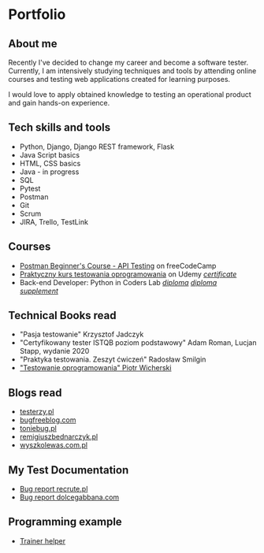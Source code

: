 # Portfolio

## About me

Recently I've decided to change my career and become a software tester.
Currently, I am intensively studying techniques and tools by attending online courses and testing web applications created for learning purposes.

I would love to apply obtained knowledge to testing an operational product and gain hands-on experience.

## Tech skills and tools

* Python, Django, Django REST framework, Flask
* Java Script basics
* HTML, CSS basics
* Java - in progress
* SQL
* Pytest
* Postman
* Git
* Scrum
* JIRA, Trello, TestLink

## Courses 
* [Postman Beginner's Course - API Testing](https://www.youtube.com/watch?v=VywxIQ2ZXw4&t=4360s) on freeCodeCamp
* [Praktyczny kurs testowania oprogramowania](https://www.udemy.com/course/praktyczny-kurs-testowania-oprogramowania/) on Udemy [*certificate*](https://drive.google.com/file/d/1KDqbiV5OUKk2y1oH2YbZUCZnpChS03uV/view?usp=share_link)
* Back-end Developer: Python in Coders Lab [*diploma*](https://drive.google.com/file/d/16xu8TbOw8gppsEe1-tDURVC8sRtP-yvr/view?usp=sharing) [*diploma supplement*](https://drive.google.com/file/d/1b4TYCtzn6zt7yGcTYLIREUFPeR8eRJ1n/view?usp=sharing)


## Technical Books read

* "Pasja testowanie" Krzysztof Jadczyk
* "Certyfikowany tester ISTQB poziom podstawowy" Adam Roman, Lucjan Stapp, wydanie 2020
* "Praktyka testowania. Zeszyt ćwiczeń" Radosław Smilgin
* ["Testowanie oprogramowania" Piotr Wicherski](https://pwicherski.gitbook.io/testowanie-oprogramowania/) 

## Blogs read

* [testerzy.pl](http://testerzy.pl)
* [bugfreeblog.com](https://bugfreeblog.com/)
* [toniebug.pl](https://www.toniebug.pl)
* [remigiuszbednarczyk.pl](https://remigiuszbednarczyk.pl)
* [wyszkolewas.com.pl](https://www.wyszkolewas.com.pl/blog/)

## My Test Documentation

* [Bug report recrute.pl](https://docs.google.com/document/d/1krg0fCQccVD1tERCQ4p7nJ4MJSTCCO_7/edit?usp=share_link&ouid=112581345490725495717&rtpof=true&sd=true)
* [Bug report dolcegabbana.com](https://drive.google.com/file/d/1Xv5XGrdsLnipFkbqWF8ZPY6MtJ0unE27/view?usp=share_link)


## Programming example

* [Trainer helper](https://github.com/LukaszMirek/Trainer-helper.git)




